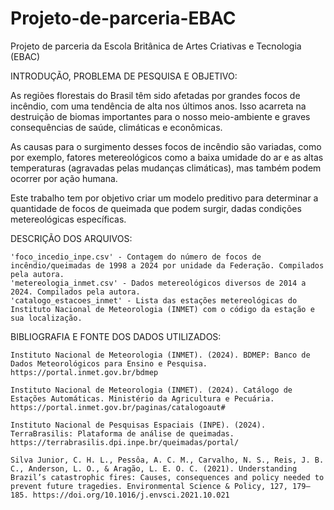 # Projeto-de-parceria-EBAC

Projeto de parceria da Escola Britânica de Artes Criativas e Tecnologia (EBAC)



INTRODUÇÃO, PROBLEMA DE PESQUISA E OBJETIVO:

As regiões florestais do Brasil têm sido afetadas por grandes focos de incêndio, com uma tendência de alta nos últimos anos. Isso acarreta na destruição de biomas importantes para o nosso meio-ambiente e graves consequências de saúde, climáticas e econômicas.

As causas para o surgimento desses focos de incêndio são variadas, como por exemplo, fatores metereológicos como a baixa umidade do ar e as altas temperaturas (agravadas pelas mudanças climáticas), mas também podem ocorrer por ação humana.

Este trabalho tem por objetivo criar um modelo preditivo para determinar a quantidade de focos de queimada que podem surgir, dadas condições metereológicas específicas.

DESCRIÇÃO DOS ARQUIVOS:

    'foco_incedio_inpe.csv' - Contagem do número de focos de incêndio/queimadas de 1998 a 2024 por unidade da Federação. Compilados pela autora.
    'metereologia_inmet.csv' - Dados metereológicos diversos de 2014 a 2024. Compilados pela autora.
    'catalogo_estacoes_inmet' - Lista das estações metereológicas do Instituto Nacional de Meteorologia (INMET) com o código da estação e sua localização.

BIBLIOGRAFIA E FONTE DOS DADOS UTILIZADOS:

    Instituto Nacional de Meteorologia (INMET). (2024). BDMEP: Banco de Dados Meteorológicos para Ensino e Pesquisa. https://portal.inmet.gov.br/bdmep

    Instituto Nacional de Meteorologia (INMET). (2024). Catálogo de Estações Automáticas. Ministério da Agricultura e Pecuária. https://portal.inmet.gov.br/paginas/catalogoaut#

    Instituto Nacional de Pesquisas Espaciais (INPE). (2024). TerraBrasilis: Plataforma de análise de queimadas. https://terrabrasilis.dpi.inpe.br/queimadas/portal/

    Silva Junior, C. H. L., Pessôa, A. C. M., Carvalho, N. S., Reis, J. B. C., Anderson, L. O., & Aragão, L. E. O. C. (2021). Understanding Brazil’s catastrophic fires: Causes, consequences and policy needed to prevent future tragedies. Environmental Science & Policy, 127, 179–185. https://doi.org/10.1016/j.envsci.2021.10.021

